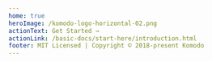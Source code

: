 ```yaml
---
home: true
heroImage: /komodo-logo-horizontal-02.png
actionText: Get Started →
actionLink: /basic-docs/start-here/introduction.html
footer: MIT Licensed | Copyright © 2018-present Komodo
---
```

